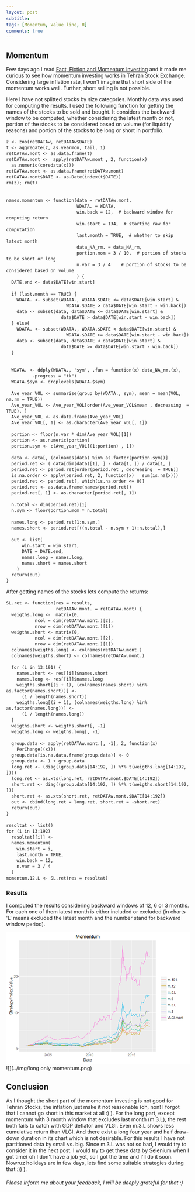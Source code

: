 ```yaml
---
layout: post
subtitle: 
tags: [Momentum, Value line, R]
comments: true
---
```





Momentum
--------

Few days ago I read [Fact, Fiction and Momentum
Investing](http://faculty.chicagobooth.edu/tobias.moskowitz/research/FFMOM_JPM_2014.pdf)
and it made me curious to see how momentum investing works in Tehran
Stock Exchange. Considering large inflation rate, I won't imagine that
short side of the momentum works well. Further, short selling is not
possible.

Here I have not splitted stocks by size categories. Monthly data was used
for computing the results. I used the following function for getting the
names of the stocks to be sold and bought. It considers the backward
window to be computed, whether considering the latest month or not,
portion of the stocks to be considered based on volume (for liquidity
reasons) and portion of the stocks to be long or short in portfolio.

    z <- zoo(retDATAw, retDATAw$DATE)
    t <- aggregate(z, as.yearmon, tail, 1)
    retDATAw.mont <- as.data.frame(t)
    retDATAw.mont <-  apply(retDATAw.mont , 2, function(x) 
      as.numeric(coredata(x)))
    retDATAw.mont <- as.data.frame(retDATAw.mont)
    retDATAw.mont$DATE <- as.Date(index(t$DATE))
    rm(z); rm(t)


    names.momentum <- function(data = retDATAw.mont,
                               WDATA. = WDATA,
                               win.back = 12,  # backward window for computing return
                               win.start = 134,  # starting raw for computation
                               last.month = TRUE,  # whether to skip latest month
                               data_NA_rm. = data_NA_rm,
                               portion.mom = 3 / 10,  # portion of stocks to be short or long 
                               n.var = 3 / 4    # portion of stocks to be considered based on volume
                               ) {
      DATE.end <- data$DATE[win.start]
      
      if (last.month == TRUE) {
        WDATA. <- subset(WDATA., WDATA.$DATE <= data$DATE[win.start] &
                           WDATA.$DATE > data$DATE[win.start - win.back])
        data <- subset(data, data$DATE <= data$DATE[win.start] &
                         data$DATE > data$DATE[win.start - win.back])
      } else{
        WDATA. <- subset(WDATA., WDATA.$DATE < data$DATE[win.start] &
                           WDATA.$DATE >= data$DATE[win.start - win.back])
        data <- subset(data, data$DATE < data$DATE[win.start] &
                         data$DATE >= data$DATE[win.start - win.back])
      }
      
      
      WDATA. <- ddply(WDATA., 'sym', .fun = function(x) data_NA_rm.(x),
              .progress = "tk")
      WDATA.$sym <- droplevels(WDATA.$sym)
      
      Ave_year_VOL <- summarise(group_by(WDATA., sym), mean = mean(VOL, na.rm = TRUE))
      Ave_year_VOL <- Ave_year_VOL[order(Ave_year_VOL$mean , decreasing  = TRUE), ]
      Ave_year_VOL <- as.data.frame(Ave_year_VOL)
      Ave_year_VOL[, 1] <- as.character(Ave_year_VOL[, 1])
      
      portion <- floor(n.var * dim(Ave_year_VOL)[1])
      portion <- as.numeric(portion)
      portion.sym <- c(Ave_year_VOL[(1:portion) , 1])
      
      data <- data[, (colnames(data) %in% as.factor(portion.sym))]
      period.ret <- ( data[dim(data)[1], ] - data[1, ]) / data[1, ]
      period.ret <- period.ret[order(period.ret , decreasing  = TRUE)]
      is.na.order <- apply(period.ret, 2, function(x)   sum(is.na(x)))
      period.ret <- period.ret[, which(is.na.order <= 0)]
      period.ret <- as.data.frame(names(period.ret))
      period.ret[, 1] <- as.character(period.ret[, 1])
      
      n.total <- dim(period.ret)[1]
      n.sym <- floor(portion.mom * n.total)
      
      names.long <- period.ret[1:n.sym,]
      names.short <- period.ret[((n.total - n.sym + 1):n.total),]
      
      out <- list( 
          win.start = win.start,
          DATE = DATE.end,
          names.long = names.long,
          names.short = names.short
        )
      return(out)
    }

After getting names of the stocks lets compute the returns:

    SL.ret <- function(res = results,
                       retDATAw.mont. = retDATAw.mont) {
      weigths.long <-  matrix(0,
               ncol = dim(retDATAw.mont.)[2],
               nrow = dim(retDATAw.mont.)[1])
      weigths.short <- matrix(0,
               ncol = dim(retDATAw.mont.)[2],
               nrow = dim(retDATAw.mont.)[1])
      colnames(weigths.long) <- colnames(retDATAw.mont.)
      colnames(weigths.short) <- colnames(retDATAw.mont.)
      
      for (i in 13:191) {
        names.short <- res[[i]]$names.short
        names.long <- res[[i]]$names.long
        weigths.short[(i + 1), (colnames(names.short) %in% as.factor(names.short))] <-
          (1 / length(names.short))
        weigths.long[(i + 1), (colnames(weigths.long) %in% as.factor(names.long))] <-
          (1 / length(names.long))
      }
      weigths.short <- weigths.short[, -1]
      weigths.long <- weigths.long[, -1]
      
      group.data <- apply(retDATAw.mont.[, -1], 2, function(x)
        PerChange((x)))
      group.data[is.na.data.frame(group.data)] <- 0
      group.data <- 1 + group.data
      long.ret <- (diag((group.data[14:192, ]) %*% t(weigths.long[14:192, ])))
      long.ret <- as.xts(long.ret, retDATAw.mont.$DATE[14:192])
      short.ret <- diag((group.data[14:192, ]) %*% t(weigths.short[14:192, ]))
      short.ret <- as.xts(short.ret, retDATAw.mont.$DATE[14:192])
      out <- cbind(long.ret = long.ret, short.ret = -short.ret)
      return(out)
    }

    resoltat <- list()
    for (i in 13:192)
      resoltat[[i]] <-
      names.momentum(
        win.start = i,
        last.month = TRUE,
        win.back = 12,
        n.var = 3 / 4
      )
    momentum.12.L <- SL.ret(res = resoltat)

### Results

I computed the results considering backward windows of 12, 6 or 3
months. For each one of them latest month is either included or excluded
(in charts 'L' means excluded the latest month and the number stand for
backward window period).

![](../img/momentum.png)![](../img/long only momentum.png)

Conclusion
----------

As I thought the short part of the momentum investing is not good for
Tehran Stocks, the inflation just make it not reasonable (oh, non! I
forgot that I cannot go short in this market at all :) ). For the long
part, except momentum with 3 month window that excludes last month
(m.3.L), the rest both fails to catch with GDP deflator and VLGI. Even
m.3.L shows less cumulative return than VLGI. And there exist a long
four year and half draw-down duration in its chart which is not desirable. For
this results I have not partitioned data by small vs. big. Since m.3.L
was not so bad, I would try to consider it in the next post. I would try
to get these data by Selenium when I got time( oh I don't have a job
yet, so I got the time and I'll do it soon. Nowruz holidays
are in few days, lets find some suitable strategies during that :)) ).

###### *Please inform me about your feedback, I will be deeply grateful for that :)*
